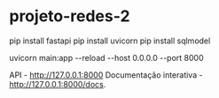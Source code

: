 # projeto-redes-2

pip install fastapi
pip install uvicorn
pip install sqlmodel

uvicorn main:app --reload --host 0.0.0.0 --port 8000

API - http://127.0.0.1:8000
Documentação interativa - http://127.0.0.1:8000/docs.